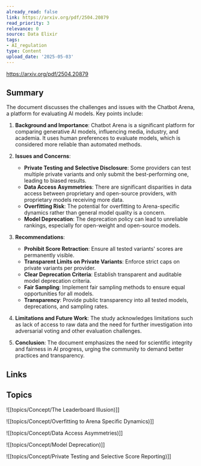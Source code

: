 ```yaml
---
already_read: false
link: https://arxiv.org/pdf/2504.20879
read_priority: 3
relevance: 0
source: Data Elixir
tags:
- AI_regulation
type: Content
upload_date: '2025-05-03'
---
```


https://arxiv.org/pdf/2504.20879
## Summary

The document discusses the challenges and issues with the Chatbot Arena, a platform for evaluating AI models. Key points include:

1. **Background and Importance**: Chatbot Arena is a significant platform for comparing generative AI models, influencing media, industry, and academia. It uses human preferences to evaluate models, which is considered more reliable than automated methods.

2. **Issues and Concerns**:
   - **Private Testing and Selective Disclosure**: Some providers can test multiple private variants and only submit the best-performing one, leading to biased results.
   - **Data Access Asymmetries**: There are significant disparities in data access between proprietary and open-source providers, with proprietary models receiving more data.
   - **Overfitting Risk**: The potential for overfitting to Arena-specific dynamics rather than general model quality is a concern.
   - **Model Deprecation**: The deprecation policy can lead to unreliable rankings, especially for open-weight and open-source models.

3. **Recommendations**:
   - **Prohibit Score Retraction**: Ensure all tested variants' scores are permanently visible.
   - **Transparent Limits on Private Variants**: Enforce strict caps on private variants per provider.
   - **Clear Deprecation Criteria**: Establish transparent and auditable model deprecation criteria.
   - **Fair Sampling**: Implement fair sampling methods to ensure equal opportunities for all models.
   - **Transparency**: Provide public transparency into all tested models, deprecations, and sampling rates.

4. **Limitations and Future Work**: The study acknowledges limitations such as lack of access to raw data and the need for further investigation into adversarial voting and other evaluation challenges.

5. **Conclusion**: The document emphasizes the need for scientific integrity and fairness in AI progress, urging the community to demand better practices and transparency.
## Links


## Topics

![[topics/Concept/The Leaderboard Illusion)]]

![[topics/Concept/Overfitting to Arena Specific Dynamics)]]

![[topics/Concept/Data Access Asymmetries)]]

![[topics/Concept/Model Deprecation)]]

![[topics/Concept/Private Testing and Selective Score Reporting)]]